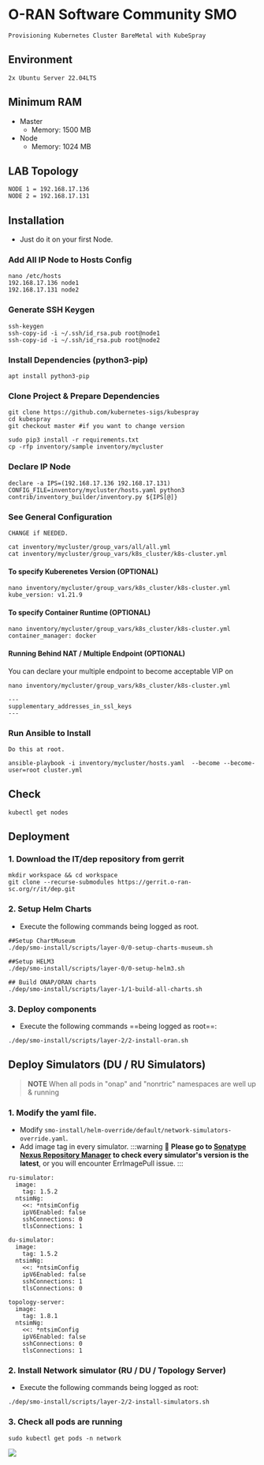 # O-RAN Software Community SMO

```
Provisioning Kubernetes Cluster BareMetal with KubeSpray
```

## Environment
```
2x Ubuntu Server 22.04LTS
```

## Minimum RAM
- Master
  - Memory: 1500 MB
- Node
  - Memory: 1024 MB

## LAB Topology
```
NODE 1 = 192.168.17.136
NODE 2 = 192.168.17.131
```

## Installation
- Just do it on your first Node.

### Add All IP Node to Hosts Config
```
nano /etc/hosts
192.168.17.136 node1
192.168.17.131 node2
```

### Generate SSH Keygen
```
ssh-keygen
ssh-copy-id -i ~/.ssh/id_rsa.pub root@node1
ssh-copy-id -i ~/.ssh/id_rsa.pub root@node2
```

### Install Dependencies (python3-pip)
```
apt install python3-pip
```

### Clone Project & Prepare Dependencies
```
git clone https://github.com/kubernetes-sigs/kubespray
cd kubespray
git checkout master #if you want to change version

sudo pip3 install -r requirements.txt
cp -rfp inventory/sample inventory/mycluster
```

### Declare IP Node
```
declare -a IPS=(192.168.17.136 192.168.17.131)
CONFIG_FILE=inventory/mycluster/hosts.yaml python3 contrib/inventory_builder/inventory.py ${IPS[@]}
```

### See General Configuration
```
CHANGE if NEEDED.
```
```
cat inventory/mycluster/group_vars/all/all.yml
cat inventory/mycluster/group_vars/k8s_cluster/k8s-cluster.yml
```

#### To specify Kuberenetes Version (OPTIONAL)
```
nano inventory/mycluster/group_vars/k8s_cluster/k8s-cluster.yml
kube_version: v1.21.9
```

#### To specify Container Runtime (OPTIONAL)
```
nano inventory/mycluster/group_vars/k8s_cluster/k8s-cluster.yml
container_manager: docker
```

#### Running Behind NAT / Multiple Endpoint (OPTIONAL)
You can declare your multiple endpoint to become acceptable VIP on
```
nano inventory/mycluster/group_vars/k8s_cluster/k8s-cluster.yml

---
supplementary_addresses_in_ssl_keys
---
```

### Run Ansible to Install
```
Do this at root.
```
```
ansible-playbook -i inventory/mycluster/hosts.yaml  --become --become-user=root cluster.yml
```

## Check
```
kubectl get nodes
```
## Deployment

### 1. Download the IT/dep repository from gerrit

```bash=
mkdir workspace && cd workspace
git clone --recurse-submodules https://gerrit.o-ran-sc.org/r/it/dep.git
```

### 2. Setup Helm Charts
- Execute the following commands being logged as root.
```bash=
##Setup ChartMuseum
./dep/smo-install/scripts/layer-0/0-setup-charts-museum.sh

##Setup HELM3
./dep/smo-install/scripts/layer-0/0-setup-helm3.sh

## Build ONAP/ORAN charts
./dep/smo-install/scripts/layer-1/1-build-all-charts.sh
```

### 3. Deploy components
- Execute the following commands ==being logged as root==:
```bash=
./dep/smo-install/scripts/layer-2/2-install-oran.sh
```

## Deploy Simulators (DU / RU Simulators)

> **NOTE** When all pods in "onap" and "nonrtric" namespaces are well up & running

### 1. Modify the yaml file. 
- Modify `smo-install/helm-override/default/network-simulators-override.yaml`. 
- Add image tag in every simulator.
:::warning
:red_circle: **Please go to [Sonatype Nexus Repository Manager](https://nexus3.o-ran-sc.org/#browse/search=keyword%3Dnts-ng-o-ran-du) to check every simulator's version is the latest**, or you will encounter ErrImagePull issue.
:::
```shell=
ru-simulator:
  image:
    tag: 1.5.2
  ntsimNg:
    <<: *ntsimConfig
    ipV6Enabled: false
    sshConnections: 0
    tlsConnections: 1

du-simulator:
  image:
    tag: 1.5.2
  ntsimNg:
    <<: *ntsimConfig
    ipV6Enabled: false
    sshConnections: 1
    tlsConnections: 0

topology-server:
  image:
    tag: 1.8.1
  ntsimNg:
    <<: *ntsimConfig
    ipV6Enabled: false
    sshConnections: 0
    tlsConnections: 1
```
### 2. Install Network simulator (RU / DU / Topology Server)
- Execute the following commands being logged as root:
```bash=
./dep/smo-install/scripts/layer-2/2-install-simulators.sh
```

### 3. Check all pods are running
```bash=
sudo kubectl get pods -n network
```
![](https://github.com/bmw-ece-ntust/internship/blob/2024-TEEP-18-Rafli/assets/oru-odu-sim.png)
